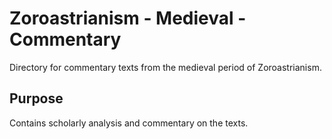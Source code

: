 # Zoroastrianism - Medieval - Commentary

Directory for commentary texts from the medieval period of Zoroastrianism.

## Purpose
Contains scholarly analysis and commentary on the texts.
